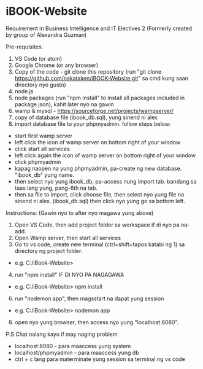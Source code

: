 # iBOOK-Website
Requirement in Business Intelligence and IT Electives 2 (Formerly created by group of Alexandra Guzman)

Pre-requisites:
1) VS Code (or atom)
2) Google Chrome (or any browser)
3) Copy of the code - git clone this repository (run "git clone https://github.com/nakataken/iBOOK-Website.git" sa cmd kung saan directory nyo gusto)
5) node.js 
6) node packages (run "npm install" to install all packages included in package.json), kahit later nyo na gawin 
7) wamp & mysql - https://sourceforge.net/projects/wampserver/
8) copy of database file (ibook_db.sql), yung sinend ni alex
9) import database file to your phpmyadmin. follow steps below:
  * start first wamp server
  * left click the icon of wamp server on bottom right of your window
  * click start all services
  * left click again the icon of wamp server on bottom right of your window
  * click phpmyadmin
  * kapag naopen na yung phpmyadmin, pa-create ng new database. "ibook_db" yung name.
  * then select nyo yung ibook_db, pa-access nung import tab. bandang sa taas lang yung, pang-6th na tab.
  * then sa file to import, click choose file, then select nyo yung file na sinend ni alex. (ibook_db.sql) then click nyo yung go sa bottom left.

Instructions: (Gawin nyo to after nyo magawa yung above)
1) Open VS Code, then add project folder sa workspace if di nyo pa na-add.
2) Open Wamp server, then start all services
3) Go to vs code, create new terminal (ctrl+shift+tapos katabi ng 1) sa directory ng project folder.
  * e.g. C:/iBook-Website>
4) run "npm install" IF DI NYO PA NAGAGAWA
  * e.g. C:/iBook-Website> npm install
6) run "nodemon app", then magsstart na dapat yung session
  * e.g. C:/iBook-Website> nodemon app
8) open nyo yung browser, then access nyo yung "localhost:8080". 

P.S Chat nalang kayo if may naging problem
* localhost:8080 - para maaccess yung system
* localhost/phpmyadmin - para maaccess yung db
* ctrl + c lang para materminate yung session sa terminal ng vs code
